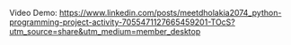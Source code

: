 Video Demo: https://www.linkedin.com/posts/meetdholakia2074_python-programming-project-activity-7055471127665459201-TOcS?utm_source=share&utm_medium=member_desktop
